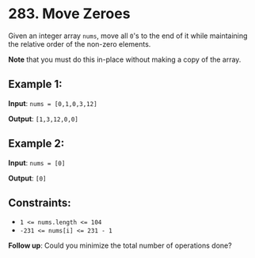 # 283. Move Zeroes

Given an integer array `nums`, move all `0`'s to the end of it while maintaining the relative order of the non-zero elements.

**Note** that you must do this in-place without making a copy of the array.

## Example 1:

**Input**: `nums = [0,1,0,3,12]`

**Output**: `[1,3,12,0,0]`


## Example 2:

**Input**: `nums = [0]`

**Output**: `[0]`
 

## Constraints:

* `1 <= nums.length <= 104`
* `-231 <= nums[i] <= 231 - 1`
 

**Follow up**: Could you minimize the total number of operations done?